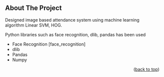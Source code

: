 <!-- ABOUT THE PROJECT -->
## About The Project
Designed image based attendance system using machine learning algorithm Linear SVM, HOG.

Python libraries such as face recognition, dlib, pandas has been used

* Face Recognition [face_recognition]
* dlib
* Pandas
* Numpy


<p align="right">(<a href="#readme-top">back to top</a>)</p>


